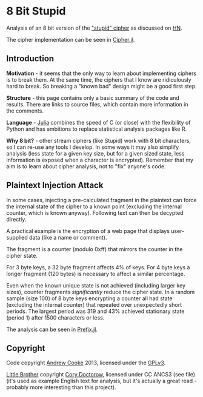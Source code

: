# 8 Bit Stupid

Analysis of an 8 bit version of the ["stupid"
cipher](http://news.quelsolaar.com/#comments101) as discussed on
[HN](https://news.ycombinator.com/item?id=6616438).

The cipher implementation can be seen in [Cipher.jl](src/Cipher.jl).

## Introduction

**Motivation** - it seems that the only way to learn about
implementing ciphers is to break them.  At the same time, the ciphers
that I know are ridiculously hard to break.  So breaking a "known bad"
design might be a good first step.

**Structure** - this page contains only a basic summary of the code
and results.  There are links to source files, which contain more
information in the comments.

**Language** - [Julia](http://julialang.org/) combines the speed of C
(or close) with the flexibility of Python and has ambitions to replace
statistical analysis packages like R.

**Why 8 bit?** - other stream ciphers (like Stupid) work with 8 bit
characters, so I can re-use any tools I develop.  In some ways it may
also simplify analysis (less state for a given key size, but for a
given sized state, less information is exposed when a character is
encrypted).  Remember that my aim is to learn about cipher analysis,
not to "fix" anyone's code.

## Plaintext Injection Attack

In some cases, injecting a pre-calculated fragment in the plaintext
can force the internal state of the cipher to a known point (excluding
the internal counter, which is known anyway).  Following text can then
be decypted directly.

A practical example is the encryption of a web page that displays
user-supplied data (like a name or comment).

The fragment is a counter (modulo 0xff) that mirrors the counter in
the cipher state.

For 3 byte keys, a 32 byte fragment affects 4% of keys.  For 4 byte
keys a longer fragment (120 bytes) is necessary to affect a similar
percentage.

Even when the known unique state is not achieved (including larger key
sizes), counter fragments *significantly* reduce the cipher state.  In
a random sample (size 100) of 8 byte keys encrypting a counter all had
state (excluding the internal counter) that repeated over unexpectedly
short periods.  The largest period was 319 and 43% achieved stationary
state (period 1) after 1500 characters or less.

The analysis can be seen in [Prefix.jl](src/Prefix.jl).

## Copyright

Code copyright [Andrew Cooke](mailto:andrew@acooke.org) 2013, licensed
under the [GPLv3](LICENSE.md).

[Little Brother](little-brother.txt) copyright [Cory
Doctorow](mailto:doctorow@craphound.com), licensed under CC ANCS3 (see
file) (it's used as example English text for analysis, but it's
actually a great read - probably more interesting than this project).
